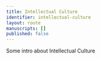 ```yaml
---
title: Intellectual Culture
identifier: intellectual-culture
layout: route
manuscripts: []
published: false
---
```


Some intro about Intellectual Culture